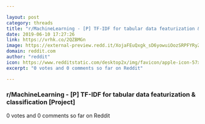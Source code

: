 ```yaml
---

layout: post
category: threads
title: "r/MachineLearning - [P] TF-IDF for tabular data featurization &amp; classification [Project]"
date: 2019-06-10 17:27:26
link: https://vrhk.co/2QZBMGn
image: https://external-preview.redd.it/XojaFEuQxgk_sD6yowuiOozSRPFYRyZm98XU1C_LuB4.jpg?auto=webp&s=5b2dd3ef1a60fa3f82c608248faedef635f9bcfc
domain: reddit.com
author: "reddit"
icon: https://www.redditstatic.com/desktop2x/img/favicon/apple-icon-57x57.png
excerpt: "0 votes and 0 comments so far on Reddit"

---
```


### r/MachineLearning - [P] TF-IDF for tabular data featurization &amp; classification [Project]

0 votes and 0 comments so far on Reddit